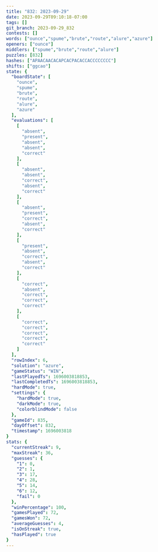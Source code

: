 ```yaml
---
title: "832: 2023-09-29"
date: 2023-09-29T09:10:18-07:00
tags: []
git_branch: 2023-09-29_832
contests: []
words: ["ounce","spume","brute","route","alure","azure"]
openers: ["ounce"]
middlers: ["spume","brute","route","alure"]
puzzles: [832]
hashes: ["APAACAACACAPCACPACACCACCCCCCCC"]
shifts: ["ggcao"]
state: {
  "boardState": [
    "ounce",
    "spume",
    "brute",
    "route",
    "alure",
    "azure"
  ],
  "evaluations": [
    [
      "absent",
      "present",
      "absent",
      "absent",
      "correct"
    ],
    [
      "absent",
      "absent",
      "correct",
      "absent",
      "correct"
    ],
    [
      "absent",
      "present",
      "correct",
      "absent",
      "correct"
    ],
    [
      "present",
      "absent",
      "correct",
      "absent",
      "correct"
    ],
    [
      "correct",
      "absent",
      "correct",
      "correct",
      "correct"
    ],
    [
      "correct",
      "correct",
      "correct",
      "correct",
      "correct"
    ]
  ],
  "rowIndex": 6,
  "solution": "azure",
  "gameStatus": "WIN",
  "lastPlayedTs": 1696003818853,
  "lastCompletedTs": 1696003818853,
  "hardMode": true,
  "settings": {
    "hardMode": true,
    "darkMode": true,
    "colorblindMode": false
  },
  "gameId": 835,
  "dayOffset": 832,
  "timestamp": 1696003818
}
stats: {
  "currentStreak": 9,
  "maxStreak": 36,
  "guesses": {
    "1": 0,
    "2": 1,
    "3": 17,
    "4": 28,
    "5": 14,
    "6": 12,
    "fail": 0
  },
  "winPercentage": 100,
  "gamesPlayed": 72,
  "gamesWon": 72,
  "averageGuesses": 4,
  "isOnStreak": true,
  "hasPlayed": true
}
---
```

<!-- more -->
